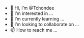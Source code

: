 - 👋 Hi, I’m @Tchondee
- 👀 I’m interested in ...
- 🌱 I’m currently learning ...
- 💞️ I’m looking to collaborate on ...
- 📫 How to reach me ...

<!---
perhut/perhut is a ✨ special ✨ repository because its `README.md` (this file) appears on your GitHub profile.
You can click the Preview link to take a look at your changes.
--->
